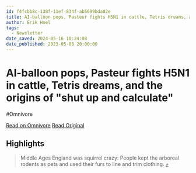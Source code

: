 ```yaml
---
id: f4fcbb8c-138f-11ef-834f-ab5699bda82e
title: AI-balloon pops, Pasteur fights H5N1 in cattle, Tetris dreams, and the origins of "shut up and calculate"
author: Erik Hoel
tags:
  - Newsletter
date_saved: 2024-05-16 10:24:08
date_published: 2023-05-08 20:00:00
---
```


# AI-balloon pops, Pasteur fights H5N1 in cattle, Tetris dreams, and the origins of "shut up and calculate"
#Omnivore

[Read on Omnivore](https://omnivore.app/me/ai-balloon-pops-pasteur-fights-h-5-n-1-in-cattle-tetris-dreams-a-18f81c9f676)
[Read Original](https://www.theintrinsicperspective.com/p/ai-balloon-pops-pasteur-fights-h5n1)

## Highlights

> Middle Ages England was squirrel crazy: People kept the arboreal rodents as pets and used their furs to line and trim clothing. [⤴️](https://omnivore.app/me/ai-balloon-pops-pasteur-fights-h-5-n-1-in-cattle-tetris-dreams-a-18f81c9f676#349f515b-9ca9-4a31-ba77-301ba4b143c6) 

